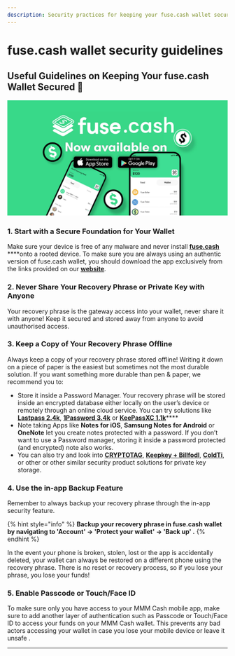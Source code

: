 ```yaml
---
description: Security practices for keeping your fuse.cash wallet secured
---
```


# fuse.cash wallet security guidelines

## Useful Guidelines on Keeping Your fuse.cash Wallet Secured 🔐

![](../.gitbook/assets/fuse-cash-card-image-1200x628-.png)

###  **1. Start with a Secure Foundation for Your Wallet**

Make sure your device is free of any malware and never install [**fuse.cash**](https://fuse.cash/) ****onto a rooted device. To make sure you are always using an authentic version of fuse.cash wallet, you should download the app exclusively from the links provided on our [**website**](https://fuse.cash/).

### **2. Never Share Your Recovery Phrase or Private Key with Anyone**

Your recovery phrase is the gateway access into your wallet, never share it with anyone! Keep it secured and stored away from anyone to avoid unauthorised access. 

### **3. Keep a Copy of Your Recovery Phrase Offline**

Always keep a copy of your recovery phrase stored offline! Writing it down on a piece of paper is the easiest but sometimes not the most durable solution. If you want something more durable than pen & paper, we recommend you to:

* Store it inside a Password Manager. Your recovery phrase will be stored inside an encrypted database either locally on the user’s device or remotely through an online cloud service. You can try solutions like [**Lastpass 2.4k**](https://lastpass.com/), [**1Password 3.4k**](https://1password.com/) or [**KeePassXC 1.1k**](https://keepassxc.org/)\*\*\*\*
* Note taking Apps like **Notes** **for iOS**, **Samsung Notes** **for Android** or **OneNote** let you create notes protected with a password. If you don’t want to use a Password manager, storing it inside a password protected \(and encrypted\) note also works.
* You can also try and look into [**CRYPTOTAG**](https://cryptotag.io/), [**Keepkey + Billfodl**](https://privacypros.io/keepkey/buy/), [**ColdTi**](https://coldti.com/), or other or other similar security product solutions for private key storage.

### **4. Use the in-app Backup Feature**

Remember to always backup your recovery phrase through the in-app security feature. 

{% hint style="info" %}
**Backup your recovery phrase in fuse.cash wallet by navigating to 'Account' -&gt; 'Protect your wallet' -&gt; 'Back up' .**
{% endhint %}

In the event your phone is broken, stolen, lost or the app is accidentally deleted, your wallet can always be restored on a different phone using the recovery phrase. There is no reset or recovery process, so if you lose your phrase, you lose your funds!

### **5. Enable Passcode or Touch/Face ID**

To make sure only you have access to your MMM Cash mobile app, make sure to add another layer of authentication such as Passcode or Touch/Face ID to access your funds on your MMM Cash wallet. This prevents any bad actors accessing your wallet in case you lose your mobile device or leave it unsafe .  
****



